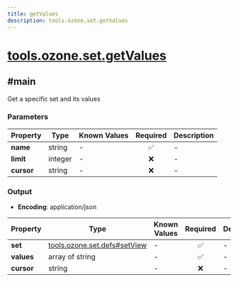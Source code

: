 ```yaml
---
title: getValues
description: tools.ozone.set.getValues
---
```


# [tools.ozone.set.getValues](https://github.com/myConsciousness/atproto.dart/blob/main/lexicons/tools/ozone/set/getValues.json)

## #main

Get a specific set and its values

### Parameters

| Property | Type | Known Values | Required | Description |
| --- | --- | --- | :---: | --- |
| **name** | string | - | ✅ | - |
| **limit** | integer | - | ❌ | - |
| **cursor** | string | - | ❌ | - |

### Output

- **Encoding**: application/json

| Property | Type | Known Values | Required | Description |
| --- | --- | --- | :---: | --- |
| **set** | [tools.ozone.set.defs#setView](../../../../lexicons/tools/ozone/set/defs.md#setview) | - | ✅ | - |
| **values** | array of string | - | ✅ | - |
| **cursor** | string | - | ❌ | - |
